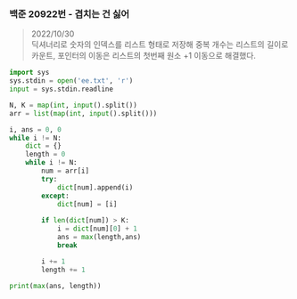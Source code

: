 ### 백준 20922번 - 겹치는 건 싫어

> 2022/10/30 <br>
> 딕셔너리로 숫자의 인덱스를 리스트 형태로 저장해 중복 개수는 리스트의 길이로 카운트, 포인터의 이동은 리스트의 첫번째 원소 +1 이동으로 해결했다.

```python
import sys
sys.stdin = open('ee.txt', 'r')
input = sys.stdin.readline

N, K = map(int, input().split())
arr = list(map(int, input().split()))

i, ans = 0, 0
while i != N:
    dict = {}
    length = 0
    while i != N:
        num = arr[i]
        try:
            dict[num].append(i)
        except:
            dict[num] = [i]
        
        if len(dict[num]) > K:
            i = dict[num][0] + 1
            ans = max(length,ans)
            break

        i += 1
        length += 1

print(max(ans, length))
```